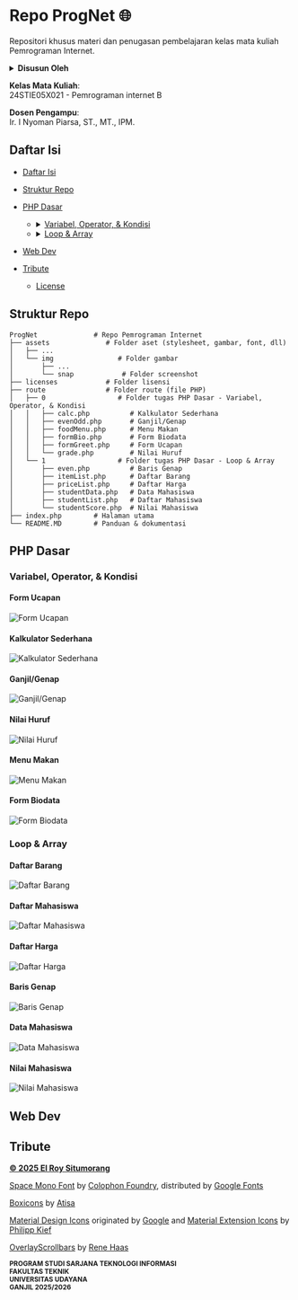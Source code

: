 # Repo ProgNet 🌐
Repositori khusus materi dan penugasan pembelajaran kelas mata kuliah Pemrograman Internet.

<details><summary><b>Disusun Oleh</b></summary>El Roy Situmorang (2305551105)<br>

[![GitHub](./assets/ico/social/gh.svg)](https://github.com/el-ang)&nbsp;&nbsp;[![Instagram](./assets/ico/social/ig.svg)](https://instagram.com/el.ang_)&nbsp;&nbsp;[![LinkedIn](./assets/ico/social/li.svg)](https://linkedin.com/in/el-ang)

</details>

**Kelas Mata Kuliah**:<br>24STIE05X021 - Pemrograman internet B

**Dosen Pengampu**:<br>Ir. I Nyoman Piarsa, ST., MT., IPM.

## Daftar Isi
- [Daftar Isi](#daftar-isi)
- [Struktur Repo](#struktur-repo)
- [PHP Dasar](#php-dasar)
   - <details><summary><a href="#variabel-operator--kondisi">Variabel, Operator, & Kondisi</a></summary>
   
      - [Form Ucapan](#form-ucapan)
      - [Kalkulator Sederhana](#kalkulator-sederhana)
      - [Ganjil/Genap](#ganjilgenap)
      - [Nilai Huruf](#nilai-huruf)
      - [Menu Makan](#menu-makan)
      - [Form Biodata](#form-biodata)
   
   </details>

   - <details><summary><a href="#loop--array">Loop & Array</a></summary>
   
      - [Daftar Barang](#daftar-barang)
      - [Daftar Mahasiswa](#daftar-mahasiswa)
      - [Daftar Harga](#daftar-harga)
      - [Baris Genap](#baris-genap)
      - [Data Mahasiswa](#data-mahasiswa)
      - [Nilai Mahasiswa](#nilai-mahasiswa)
   
   </details>
- [Web Dev](#web-dev)
- [Tribute](#tribute)
   - [License](LICENSE)

## Struktur Repo
```
ProgNet              # Repo Pemrograman Internet
├── assets              # Folder aset (stylesheet, gambar, font, dll)
│   ├── ...
│   └── img                # Folder gambar
│       ├── ...
│       └── snap            # Folder screenshot
├── licenses            # Folder lisensi
├── route               # Folder route (file PHP)
│   ├── 0                  # Folder tugas PHP Dasar - Variabel, Operator, & Kondisi
│   │   ├── calc.php          # Kalkulator Sederhana
│   │   ├── evenOdd.php       # Ganjil/Genap
│   │   ├── foodMenu.php      # Menu Makan
│   │   ├── formBio.php       # Form Biodata
│   │   ├── formGreet.php     # Form Ucapan
│   │   └── grade.php         # Nilai Huruf
│   └── 1                  # Folder tugas PHP Dasar - Loop & Array
│       ├── even.php          # Baris Genap
│       ├── itemList.php      # Daftar Barang
│       ├── priceList.php     # Daftar Harga
│       ├── studentData.php   # Data Mahasiswa
│       ├── studentList.php   # Daftar Mahasiswa
│       └── studentScore.php  # Nilai Mahasiswa
├── index.php        # Halaman utama
└── README.MD        # Panduan & dokumentasi
```

## PHP Dasar

### Variabel, Operator, & Kondisi

#### Form Ucapan
![Form Ucapan](./assets/img/snap/formGreet.png)

#### Kalkulator Sederhana
![Kalkulator Sederhana](./assets/img/snap/calc.png)

#### Ganjil/Genap
![Ganjil/Genap](./assets/img/snap/evenOdd.png)

#### Nilai Huruf
![Nilai Huruf](./assets/img/snap/grade.png)

#### Menu Makan
![Menu Makan](./assets/img/snap/foodMenu.png)

#### Form Biodata
![Form Biodata](./assets/img/snap/formBio.png)

### Loop & Array

#### Daftar Barang
![Daftar Barang](./assets/img/snap/itemList.png)

#### Daftar Mahasiswa
![Daftar Mahasiswa](./assets/img/snap/studentList.png)

#### Daftar Harga
![Daftar Harga](./assets/img/snap/priceList.png)

#### Baris Genap
![Baris Genap](./assets/img/snap/even.png)

#### Data Mahasiswa
![Data Mahasiswa](./assets/img/snap/studentData.png)

#### Nilai Mahasiswa
![Nilai Mahasiswa](./assets/img/snap/studentScore.png)

## Web Dev

## Tribute
[**© 2025 El Roy Situmorang**](licenses/LICENSE)

[Space Mono Font](https://github.com/googlefonts/spacemono) by [Colophon Foundry](https://instagram.com/colophonfoundry), distributed by [Google Fonts](https://fonts.google.com/specimen/Space+Mono)

[Boxicons](https://boxicons.com) by [Atisa](https://github.com/atisawd)

[Material Design Icons](https://github.com/google/material-design-icons) originated by [Google](https://google.com) and [Material Extension Icons](https://github.com/material-extensions/vscode-material-icon-theme) by [Philipp Kief](https://github.com/PKief)

[OverlayScrollbars](https://kingsora.github.io/OverlayScrollbars) by [Rene Haas](https://github.com/KingSora)

<sup><b>PROGRAM STUDI SARJANA TEKNOLOGI INFORMASI<br>FAKULTAS TEKNIK<br>UNIVERSITAS UDAYANA<br>GANJIL 2025/2026</b></sup>